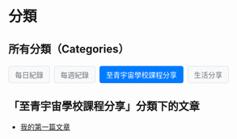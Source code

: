 # 分類

## 所有分類（Categories）

<div class="category-tags">
  <a href="/categories/daily-notes" class="category-tag">每日紀錄</a>
  <a href="/categories/weekly-notes" class="category-tag">每週紀錄</a>
  <a href="/categories/universe-school" class="category-tag active">至青宇宙學校課程分享</a>
  <a href="/categories/life-sharing" class="category-tag">生活分享</a>
</div>

## 「至青宇宙學校課程分享」分類下的文章

- [我的第一篇文章](/posts/first-post.md)

<style>
.category-tags {
  display: flex;
  flex-wrap: wrap;
  gap: 8px;
  margin: 20px 0;
}

.category-tag {
  background-color: #f8f9fa;
  color: #6c757d;
  padding: 6px 12px;
  border-radius: 4px;
  text-decoration: none;
  font-size: 14px;
  font-weight: 500;
  transition: all 0.2s ease;
  border: 1px solid #dee2e6;
}

.category-tag:hover {
  background-color: #007bff;
  color: white;
  border-color: #007bff;
}

.category-tag.active {
  background-color: #007bff;
  color: white;
  border-color: #007bff;
}

/* 深色模式 */
.dark .category-tag {
  background-color: var(--vp-c-bg-mute);
  color: var(--vp-c-text-2);
  border-color: var(--vp-c-divider);
}

.dark .category-tag:hover,
.dark .category-tag.active {
  background-color: #007bff;
  color: white;
  border-color: #007bff;
}

/* 響應式設計 */
@media (max-width: 768px) {
  .category-tags {
    gap: 6px;
  }
  
  .category-tag {
    font-size: 13px;
    padding: 5px 10px;
  }
}
</style> 